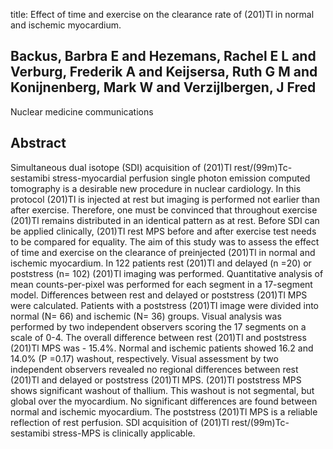 title: Effect of time and exercise on the clearance rate of (201)Tl in normal and ischemic myocardium.

## Backus, Barbra E and Hezemans, Rachel E L and Verburg, Frederik A and Keijsersa, Ruth G M and Konijnenberg, Mark W and Verzijlbergen, J Fred
Nuclear medicine communications


## Abstract
Simultaneous dual isotope (SDI) acquisition of (201)Tl rest/(99m)Tc-sestamibi stress-myocardial perfusion single photon emission computed tomography is a desirable new procedure in nuclear cardiology. In this protocol (201)Tl is injected at rest but imaging is performed not earlier than after exercise. Therefore, one must be convinced that throughout exercise (201)Tl remains distributed in an identical pattern as at rest. Before SDI can be applied clinically, (201)Tl rest MPS before and after exercise test needs to be compared for equality. The aim of this study was to assess the effect of time and exercise on the clearance of preinjected (201)Tl in normal and ischemic myocardium. In 122 patients rest (201)Tl and delayed (n =20) or poststress (n= 102) (201)Tl imaging was performed. Quantitative analysis of mean counts-per-pixel was performed for each segment in a 17-segment model. Differences between rest and delayed or poststress (201)Tl MPS were calculated. Patients with a poststress (201)Tl image were divided into normal (N= 66) and ischemic (N= 36) groups. Visual analysis was performed by two independent observers scoring the 17 segments on a scale of 0-4. The overall difference between rest (201)Tl and poststress (201)Tl MPS was - 15.4%. Normal and ischemic patients showed 16.2 and 14.0% (P =0.17) washout, respectively. Visual assessment by two independent observers revealed no regional differences between rest (201)Tl and delayed or poststress (201)Tl MPS. (201)Tl poststress MPS shows significant washout of thallium. This washout is not segmental, but global over the myocardium. No significant differences are found between normal and ischemic myocardium. The poststress (201)Tl MPS is a reliable reflection of rest perfusion. SDI acquisition of (201)Tl rest/(99m)Tc-sestamibi stress-MPS is clinically applicable.

